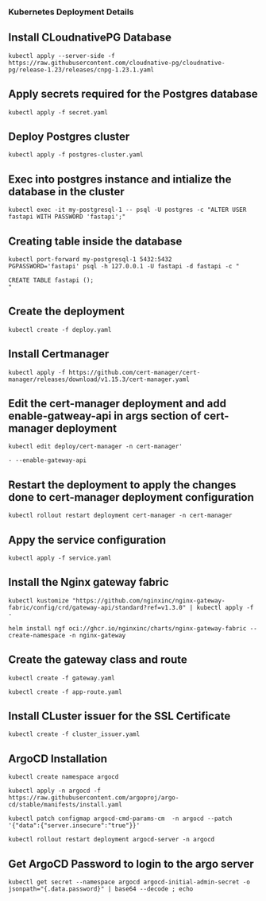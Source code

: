 ### Kubernetes Deployment Details 

## Install CLoudnativePG Database
```
kubectl apply --server-side -f https://raw.githubusercontent.com/cloudnative-pg/cloudnative-pg/release-1.23/releases/cnpg-1.23.1.yaml
```

## Apply secrets required for the Postgres database
```
kubectl apply -f secret.yaml
```

## Deploy Postgres cluster 
```
kubectl apply -f postgres-cluster.yaml
```

## Exec into postgres instance and intialize the database in the cluster
```
kubectl exec -it my-postgresql-1 -- psql -U postgres -c "ALTER USER fastapi WITH PASSWORD 'fastapi';" 
```

## Creating table inside the database
```
kubectl port-forward my-postgresql-1 5432:5432
PGPASSWORD='fastapi' psql -h 127.0.0.1 -U fastapi -d fastapi -c "

CREATE TABLE fastapi ();
"
```

## Create the deployment 
```
kubectl create -f deploy.yaml
```

## Install Certmanager
```
kubectl apply -f https://github.com/cert-manager/cert-manager/releases/download/v1.15.3/cert-manager.yaml
```

## Edit the cert-manager deployment and add enable-gatweay-api in args section of cert-manager deployment
``` 
kubectl edit deploy/cert-manager -n cert-manager' 
```
``` 
- --enable-gateway-api 
```

## Restart the deployment to apply the changes done to cert-manager deployment configuration
```
kubectl rollout restart deployment cert-manager -n cert-manager
```

## Appy the service configuration
```
kubectl apply -f service.yaml
```

## Install the Nginx gateway fabric
```
kubectl kustomize "https://github.com/nginxinc/nginx-gateway-fabric/config/crd/gateway-api/standard?ref=v1.3.0" | kubectl apply -f - 
```
```
helm install ngf oci://ghcr.io/nginxinc/charts/nginx-gateway-fabric --create-namespace -n nginx-gateway
```

## Create the gateway class and route
```
kubectl create -f gateway.yaml 
```
``` 
kubectl create -f app-route.yaml
```

## Install CLuster issuer for the SSL Certificate
```  
kubectl create -f cluster_issuer.yaml
```


## ArgoCD Installation
```
kubectl create namespace argocd
```
```
kubectl apply -n argocd -f https://raw.githubusercontent.com/argoproj/argo-cd/stable/manifests/install.yaml
```
```
kubectl patch configmap argocd-cmd-params-cm  -n argocd --patch '{"data":{"server.insecure":"true"}}'
```
```
kubectl rollout restart deployment argocd-server -n argocd 
```

## Get ArgoCD Password to login to the argo server
``` 
kubectl get secret --namespace argocd argocd-initial-admin-secret -o jsonpath="{.data.password}" | base64 --decode ; echo 
```